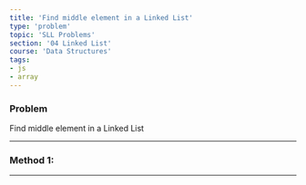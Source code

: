 ```yaml
---
title: 'Find middle element in a Linked List'
type: 'problem'
topic: 'SLL Problems'
section: '04 Linked List'
course: 'Data Structures'
tags:
- js
- array
---
```

### Problem
Find middle element in a Linked List

---
### Method 1:


---